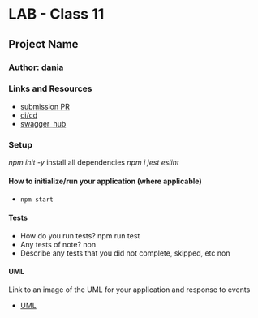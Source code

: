 # LAB - Class 11

## Project Name

### Author: dania

### Links and Resources

- [submission PR]()
- [ci/cd](https://github.com/401-advanced-javascript-dania/Lab-Class-11/actions)
- [swagger_hub]()


### Setup
*npm init -y*
install all dependencies *npm i jest eslint*
#### How to initialize/run your application (where applicable)

- `npm start`

#### Tests

- How do you run tests?
npm run test
- Any tests of note?
non
- Describe any tests that you did not complete, skipped, etc
non
#### UML

Link to an image of the UML for your application and response to events
- [UML]()

